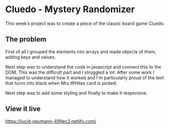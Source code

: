 # Cluedo - Mystery Randomizer

This week’s project was to create a piece of the classic board game Cluedo. 

## The problem

First of all I grouped the elements into arrays and made objects of them, adding keys and values. 

Next step was to understand the code in javascript and connect this to the DOM. This was the difficult part and I struggled a lot. After some work I managed to understand how it worked and I'm particularly proud of the text that turns into black when Mrs WHites card is picked.

Next step was to add some styling and finally to make it responsive. 

## View it live

https://lucid-neumann-499ec2.netlify.com/
